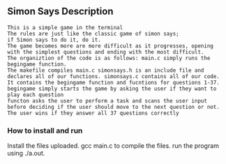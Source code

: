 ## Simon Says Description

```
This is a simple game in the terminal
The rules are just like the classic game of simon says;
if Simon says to do it, do it. 
The game becomes more are more difficult as it progresses, opening with the simplest questions and ending with the most difficult.
The organiztion of the code is as follows: main.c simply runs the begingame function. 
The makefile compiles main.c simonsays.h is an include file and declares all of our functions. simonsays.c contains all of our code.
It contains the begingame function and fucntions for questions 1-37.
begingame simply starts the game by asking the user if they want to play each question 
functon asks the user to perform a task and scans the user input before deciding if the user should move to the next question or not. 
The user wins if they answer all 37 questions correctly
```
### How to install and run 

Install the files uploaded.
gcc main.c to compile the files.
run the program using ./a.out.
